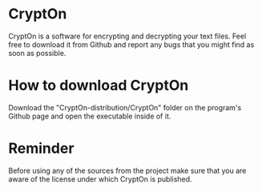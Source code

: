 # CryptOn
CryptOn is a software for encrypting and decrypting your text files. Feel free to download it from Github and report any bugs that you might find as soon as possible.

# How to download CryptOn
Download the "CryptOn-distribution/CryptOn" folder on the program's Github page and open the executable inside of it.

# Reminder
Before using any of the sources from the project make sure that you are aware of the license under which CryptOn is published.
